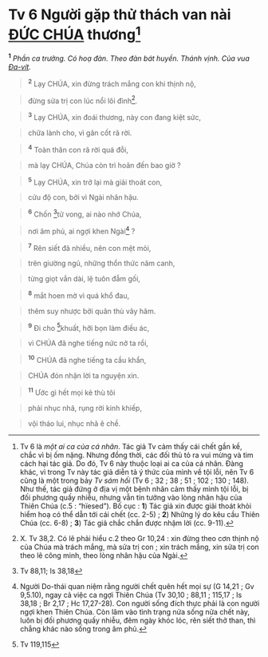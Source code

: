 # Tv 6 Người gặp thử thách van nài [ĐỨC CHÚA]() thương[^1-1d9c1f5c-16e5-4112-b868-6e5e4bdf7464]
<sup><b>1</b></sup> *Phần ca trưởng. Có hoạ đàn. Theo đàn bát huyền. Thánh vịnh. Của vua [Đa-vít]().*


> <sup><b>2</b></sup> Lạy CHÚA, xin đừng trách mắng con khi thịnh nộ,
>


> đừng sửa trị con lúc nổi lôi đình[^2-1d9c1f5c-16e5-4112-b868-6e5e4bdf7464].
>


> <sup><b>3</b></sup> Lạy CHÚA, xin đoái thương, này con đang kiệt sức,
>


> chữa lành cho, vì gân cốt rã rời.
>


> <sup><b>4</b></sup> Toàn thân con rã rời quá đỗi,
>


> mà lạy CHÚA, Chúa còn trì hoãn đến bao giờ ?
>


> <sup><b>5</b></sup> Lạy CHÚA, xin trở lại mà giải thoát con,
>


> cứu độ con, bởi vì Ngài nhân hậu.
>


> <sup><b>6</b></sup> Chốn [^1@-1d9c1f5c-16e5-4112-b868-6e5e4bdf7464]tử vong, ai nào nhớ Chúa,
>


> nơi âm phủ, ai ngợi khen Ngài[^3-1d9c1f5c-16e5-4112-b868-6e5e4bdf7464] ?
>


> <sup><b>7</b></sup> Rên siết đã nhiều, nên con mệt mỏi,
>


> trên giường ngủ, những thổn thức năm canh,
>


> từng giọt vắn dài, lệ tuôn đẫm gối,
>


> <sup><b>8</b></sup> mắt hoen mờ vì quá khổ đau,
>


> thêm suy nhược bởi quân thù vây hãm.
>


> <sup><b>9</b></sup> Đi cho [^2@-1d9c1f5c-16e5-4112-b868-6e5e4bdf7464]khuất, hỡi bọn làm điều ác,
>


> vì CHÚA đã nghe tiếng nức nở ta rồi,
>


> <sup><b>10</b></sup> CHÚA đã nghe tiếng ta cầu khẩn,
>


> CHÚA đón nhận lời ta nguyện xin.
>


> <sup><b>11</b></sup> Ước gì hết mọi kẻ thù tôi
>


> phải nhục nhã, rụng rời kinh khiếp,
>


> vội tháo lui, nhục nhã ê chề.
>

[^1-1d9c1f5c-16e5-4112-b868-6e5e4bdf7464]: Tv 6 là *một ai ca của cá nhân*. Tác giả Tv cảm thấy cái chết gần kề, chắc vì bị ốm nặng. Nhưng đồng thời, các đối thủ tỏ ra vui mừng và tìm cách hại tác giả. Do đó, Tv 6 này thuộc loại ai ca của cá nhân. Đàng khác, vì trong Tv này tác giả diễn tả ý thức của mình về tội lỗi, nên Tv 6 cũng là một trong bảy *Tv sám hối* (Tv 6 ; 32 ; 38 ; 51 ; 102 ; 130 ; 148). Như thế, tác giả đứng ở địa vị một bệnh nhân cảm thấy mình tội lỗi, bị đối phương quấy nhiễu, nhưng vẫn tin tưởng vào lòng nhân hậu của Thiên Chúa (c.5 : “hïesed”). Bố cục : **1**) Tác giả xin được giải thoát khỏi hiểm hoạ có thể dẫn tới cái chết (cc. 2-5) ; **2**) Những lý do kêu cầu Thiên Chúa (cc. 6-8) ; **3**) Tác giả chắc chắn được nhậm lời (cc. 9-11).
[^2-1d9c1f5c-16e5-4112-b868-6e5e4bdf7464]: X. Tv 38,2. Có lẽ phải hiểu c.2 theo Gr 10,24 : xin đừng theo cơn thịnh nộ của Chúa mà trách mắng, mà sửa trị con ; xin trách mắng, xin sửa trị con theo lẽ công minh, theo lòng nhân hậu của Ngài.
[^3-1d9c1f5c-16e5-4112-b868-6e5e4bdf7464]: Người Do-thái quan niệm rằng người chết quên hết mọi sự (G 14,21 ; Gv 9,5.10), ngay cả việc ca ngợi Thiên Chúa (Tv 30,10 ; 88,11 ; 115,17 ; Is 38,18 ; Br 2,17 ; Hc 17,27-28). Con người sống đích thực phải là con người ngợi khen Thiên Chúa. Còn lâm vào tình trạng nửa sống nửa chết này, luôn bị đối phương quấy nhiễu, đêm ngày khóc lóc, rên siết thở than, thì chẳng khác nào sống trong âm phủ.
[^1@-1d9c1f5c-16e5-4112-b868-6e5e4bdf7464]: Tv 88,11; Is 38,18
[^2@-1d9c1f5c-16e5-4112-b868-6e5e4bdf7464]: Tv 119,115